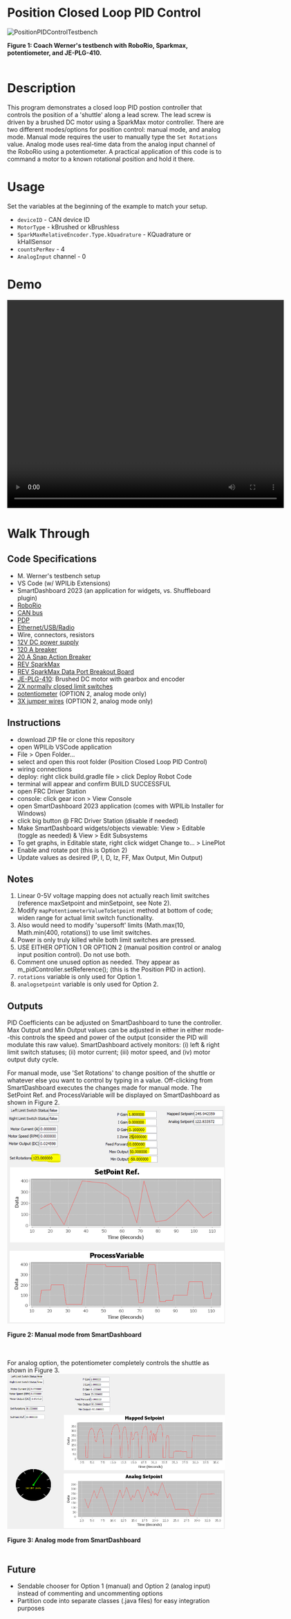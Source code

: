 # Position Closed Loop PID Control
![PositionPIDControlTestbench](images/PositionPIDControlTestbench.jpg)  
<figcaption align = "left"><b>Figure 1: Coach Werner's testbench with RoboRio, Sparkmax, potentiometer, and JE-PLG-410.</b></figcaption><br>

# Description
This program demonstrates a closed loop PID postion controller that controls the position of a 'shuttle' along a lead screw. The lead screw is driven by a brushed DC motor using a SparkMax motor controller. There are two different modes/options for position control: manual mode, and analog mode. Manual mode requires the user to manually type the `Set Rotations` value. Analog mode uses real-time data from the analog input channel of the RoboRio using a potentiometer. A practical application of this code is to command a motor to a known rotational position and hold it there.

# Usage
Set the variables at the beginning of the example to match your setup.
- `deviceID` - CAN device ID
- `MotorType` - kBrushed or kBrushless
- `SparkMaxRelativeEncoder.Type.kQuadrature` - KQuadrature or kHallSensor
- `countsPerRev` - 4
- `AnalogInput` channel - 0

# Demo

<div align="center">
  <video width="640" height="480" controls>
    <source src="https://drive.google.com/file/d/14nD4MGXYpmLmDjbp2KPoN8eAUyaJn56h/view?usp=sharing" type="video/mp4">
    Your browser does not support the video tag.
  </video>
</div>


# Walk Through
## Code Specifications
- M. Werner's testbench setup
- VS Code (w/ WPILib Extensions)
- SmartDashboard 2023 (an application for widgets, vs. Shuffleboard plugin)
- [RoboRio](https://www.andymark.com/products/ni-roborio-2?via=Z2lkOi8vYW5keW1hcmsvV29ya2FyZWE6Ok5hdmlnYXRpb246OlNlYXJjaFJlc3VsdHMvJTdCJTIycSUyMiUzQSUyMnJvYm9yaW8lMjIlN0Q)
- [CAN bus](https://www.andymark.com/products/can-bus-cable-25ft?via=Z2lkOi8vYW5keW1hcmsvV29ya2FyZWE6OkNhdGFsb2c6OkNhdGVnb3J5LzViYjUxZGQ3YmM2ZjZkNmRjMGU2YTFlYg)
- [PDP](https://www.andymark.com/products/power-distribution-panel?via=Z2lkOi8vYW5keW1hcmsvV29ya2FyZWE6Ok5hdmlnYXRpb246OlNlYXJjaFJlc3VsdHMvJTdCJTIyYnV0dG9uJTIyJTNBJTIyc2VhcmNoJTIyJTJDJTIycSUyMiUzQSUyMnBkcCUyMiUyQyUyMnV0ZjglMjIlM0ElMjIlRTIlOUMlOTMlMjIlN0Q)
- [Ethernet/USB/Radio](https://www.andymark.com/products/ethernet-cable?via=Z2lkOi8vYW5keW1hcmsvV29ya2FyZWE6Ok5hdmlnYXRpb246OlNlYXJjaFJlc3VsdHMvJTdCJTIycSUyMiUzQSUyMmV0aGVybmV0JTIyJTdE)
- Wire, connectors, resistors
- [12V DC power supply](https://www.andymark.com/products/mk-es17-12-12v-sla-battery-set-of-2?via=Z2lkOi8vYW5keW1hcmsvV29ya2FyZWE6OkNhdGFsb2c6OkNhdGVnb3J5LzViYjYxODJhYmM2ZjZkNmRlMWU2OWY1Mg)
- [120 A breaker](https://www.andymark.com/products/120-amp-breaker?via=Z2lkOi8vYW5keW1hcmsvV29ya2FyZWE6Ok5hdmlnYXRpb246OlNlYXJjaFJlc3VsdHMvJTdCJTIycSUyMiUzQSUyMmJyZWFrZXIlMjIlN0Q)
- [20 A Snap Action Breaker](https://www.andymark.com/products/20-amp-snap-action-breaker?via=Z2lkOi8vYW5keW1hcmsvV29ya2FyZWE6OkNhdGFsb2c6OkNhdGVnb3J5LzViZGZhMzFlZmU5M2M2NDg5NmEyYzc1Zg)
- [REV SparkMax](https://www.andymark.com/products/spark-max-brushless-and-brushed-dc-motor-controller?via=Z2lkOi8vYW5keW1hcmsvV29ya2FyZWE6Ok5hdmlnYXRpb246OlNlYXJjaFJlc3VsdHMvJTdCJTIycSUyMiUzQSUyMnNwYXJrbWF4JTIyJTdE)
- [REV SparkMax Data Port Breakout Board](https://www.revrobotics.com/rev-11-1278/)
- [JE-PLG-410](https://www.andymark.com/products/johnson-electric-plg-gearmotor-and-output-shaft): Brushed DC motor with gearbox and encoder
- [2X normally closed limit switches](https://www.andymark.com/products/push-switch?via=Z2lkOi8vYW5keW1hcmsvV29ya2FyZWE6OkNhdGFsb2c6OkNhdGVnb3J5LzViZGZhNTlhZmU5M2M2NGM4MGZkZjFhMw)
- [potentiometer](https://www.andymark.com/products/precision-potentiometer-10turn-5kohms?via=Z2lkOi8vYW5keW1hcmsvV29ya2FyZWE6Ok5hdmlnYXRpb246OlNlYXJjaFJlc3VsdHMvJTdCJTIycSUyMiUzQSUyMnBvdGVudGlvbWV0ZXIlMjIlN0Q) (OPTION 2, analog mode only)
- [3X jumper wires](https://www.andymark.com/products/male-to-female-jumper-cables-10-pack?via=Z2lkOi8vYW5keW1hcmsvV29ya2FyZWE6OkNhdGFsb2c6OkNhdGVnb3J5LzViYjYxODZhYmM2ZjZkNmRlMWU2OWY5Yg) (OPTION 2, analog mode only)

## **Instructions**
- download ZIP file or clone this repository
- open WPILib VSCode application
- File > Open Folder...
- select and open this root folder (Position Closed Loop PID Control)
- wiring connections
- deploy: right click build.gradle file > click Deploy Robot Code
- terminal will appear and confirm BUILD SUCCESSFUL
- open FRC Driver Station
- console: click gear icon > View Console
- open SmartDashboard 2023 application (comes with WPILib Installer for Windows)
- click big button @ FRC Driver Station (disable if needed)
- Make SmartDashboard widgets/objects viewable: View > Editable (toggle as needed) & View > Edit Subsystems
- To get graphs, in Editable state, right click widget Change to... > LinePlot
- Enable and rotate pot (this is Option 2)
- Update values as desired (P, I, D, Iz, FF, Max Output, Min Output)

## **Notes**
1. Linear 0-5V voltage mapping does not actually reach limit switches (reference maxSetpoint and minSetpoint, see Note 2).
2. Modify `mapPotentiometerValueToSetpoint` method at bottom of code; widen range for actual limit switch functionality.
3. Also would need to modify 'supersoft' limits (Math.max(10, Math.min(400, rotations)) to use limit switches.
4. Power is only truly killed while both limit switches are pressed.
5. USE EITHER OPTION 1 OR OPTION 2 (manual position control or analog input position control). Do not use both.
6. Comment one unused option as needed. They appear as m_pidController.setReference(); (this is the Position PID in action).
7. `rotations` variable is only used for Option 1.
8. `analogsetpoint` variable is only used for Option 2.

## Outputs 
PID Coefficients can be adjusted on SmartDashboard to tune the controller. Max Output and Min Output values can be adjusted in either in either mode--this controls the speed and power of the output (consider the PID will modulate this raw value). SmartDashboard actively monitors: (i) left & right limit switch statuses; (ii) motor current; (iii) motor speed, and (iv) motor output duty cycle.

For manual mode, use 'Set Rotations' to change position of the shuttle or whatever else you want to control by typing in a value. Off-clicking from SmartDashboard executes the changes made for manual mode. The SetPoint Ref. and ProcessVariable will be displayed on SmartDashboard as shown in Figure 2.  
![ManualMode](images/ManualMode.PNG)
<figcaption align = "left"><b>Figure 2: Manual mode from SmartDashboard</b></figcaption><br><br>

For analog option, the potentiometer completely controls the shuttle as shown in Figure 3.   
![AnalogMode](images/AnalogMode.PNG)
<figcaption align = "left"><b>Figure 3: Analog mode from SmartDashboard</b></figcaption><br>

## Future
- Sendable chooser for Option 1 (manual) and Option 2 (analog input) instead of commenting and uncommenting options
- Partition code into separate classes (.java files) for easy integration purposes
